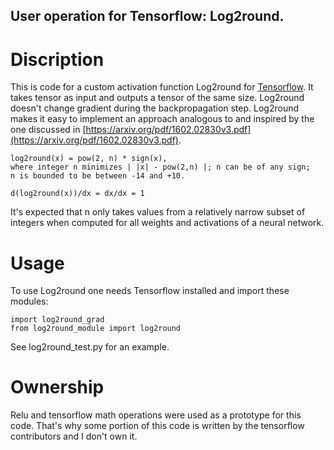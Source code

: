 ## User operation for Tensorflow: Log2round.

# Discription
This is code for a custom activation function Log2round for [Tensorflow](https://github.com/tensorflow/tensorflow). It takes tensor as input and outputs a tensor of the same size. Log2round doesn't change gradient during the backpropagation step. Log2round makes it easy to implement an approach analogous to and inspired by the one discussed in [https://arxiv.org/pdf/1602.02830v3.pdf](https://arxiv.org/pdf/1602.02830v3.pdf).
```
log2round(x) = pow(2, n) * sign(x),
where integer n minimizes | |x| - pow(2,n) |; n can be of any sign;
n is bounded to be between -14 and +10.

d(log2round(x))/dx = dx/dx = 1

```
It's expected that n only takes values from a relatively narrow subset of integers when computed for all weights and activations of a neural network.


# Usage

To use Log2round one needs Tensorflow installed and import these modules:
```
import log2round_grad
from log2round_module import log2round
```
See log2round_test.py for an example.

# Ownership
Relu and tensorflow math operations were used as a prototype for this code. That's why some portion of this code is written by the tensorflow contributors and I don't own it. 
